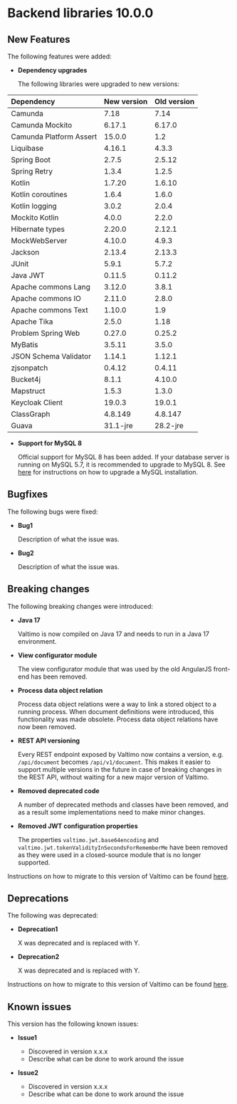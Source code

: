 # Backend libraries 10.0.0

## New Features

The following features were added:

* **Dependency upgrades**

  The following libraries were upgraded to new versions:

| Dependency              | New version | Old version |
|:------------------------|:------------|:------------|
| Camunda                 | 7.18        | 7.14        |
| Camunda Mockito         | 6.17.1      | 6.17.0      |
| Camunda Platform Assert | 15.0.0      | 1.2         |
| Liquibase               | 4.16.1      | 4.3.3       |
| Spring Boot             | 2.7.5       | 2.5.12      |
| Spring Retry            | 1.3.4       | 1.2.5       |
| Kotlin                  | 1.7.20      | 1.6.10      |
| Kotlin coroutines       | 1.6.4       | 1.6.0       |
| Kotlin logging          | 3.0.2       | 2.0.4       |
| Mockito Kotlin          | 4.0.0       | 2.2.0       |
| Hibernate types         | 2.20.0      | 2.12.1      |
| MockWebServer           | 4.10.0      | 4.9.3       |
| Jackson                 | 2.13.4      | 2.13.3      |
| JUnit                   | 5.9.1       | 5.7.2       |
| Java JWT                | 0.11.5      | 0.11.2      |
| Apache commons Lang     | 3.12.0      | 3.8.1       |
| Apache commons IO       | 2.11.0      | 2.8.0       |
| Apache commons Text     | 1.10.0      | 1.9         |
| Apache Tika             | 2.5.0       | 1.18        |
| Problem Spring Web      | 0.27.0      | 0.25.2      |
| MyBatis                 | 3.5.11      | 3.5.0       |
| JSON Schema Validator   | 1.14.1      | 1.12.1      |
| zjsonpatch              | 0.4.12      | 0.4.11      |
| Bucket4j                | 8.1.1       | 4.10.0      |
| Mapstruct               | 1.5.3       | 1.3.0       |
| Keycloak Client         | 19.0.3      | 19.0.1      |
| ClassGraph              | 4.8.149     | 4.8.147     |
| Guava                   | 31.1-jre    | 28.2-jre    |


* **Support for MySQL 8**

  Official support for MySQL 8 has been added. If your database server is running on MySQL 5.7, it is recommended to
  upgrade to MySQL 8. See [here](https://dev.mysql.com/doc/refman/8.0/en/upgrading.html) for instructions on how to
  upgrade a MySQL installation.

## Bugfixes

The following bugs were fixed:

* **Bug1**

  Description of what the issue was.

* **Bug2**

  Description of what the issue was.

## Breaking changes

The following breaking changes were introduced:

* **Java 17**

  Valtimo is now compiled on Java 17 and needs to run in a Java 17 environment.

* **View configurator module**

  The view configurator module that was used by the old AngularJS front-end has been removed.

* **Process data object relation**

  Process data object relations were a way to link a stored object to a running process. When document definitions were
  introduced, this functionality was made obsolete. Process data object relations have now been removed.

* **REST API versioning**

  Every REST endpoint exposed by Valtimo now contains a version, e.g. `/api/document` becomes `/api/v1/document`.
  This makes it easier to support multiple versions in the future in case of breaking changes in the REST API, without
  waiting for a new major version of Valtimo.

* **Removed deprecated code**

  A number of deprecated methods and classes have been removed, and as a result some implementations need to make minor
  changes. 

* **Removed JWT configuration properties**

  The properties `valtimo.jwt.base64encoding` and  `valtimo.jwt.tokenValidityInSecondsForRememberMe` have been removed as they were used in a closed-source module that is no longer supported.

Instructions on how to migrate to this version of Valtimo can be found [here](migration.md).

## Deprecations

The following was deprecated:

* **Deprecation1**

  X was deprecated and is replaced with Y.

* **Deprecation2**

  X was deprecated and is replaced with Y.

Instructions on how to migrate to this version of Valtimo can be found [here](migration.md).

## Known issues

This version has the following known issues:

* **Issue1**
    * Discovered in version x.x.x
    * Describe what can be done to work around the issue

* **Issue2**
    * Discovered in version x.x.x
    * Describe what can be done to work around the issue
